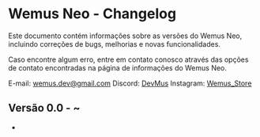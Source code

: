 # Wemus Neo - Changelog

Este documento contém informações sobre as versões do Wemus Neo, incluindo correções de bugs, melhorias e novas funcionalidades.

Caso encontre algum erro, entre em contato conosco através das opções de contato encontradas na página de informações do Wemus Neo. 

E-mail: [wemus.dev@gmail.com](mailto:wemus.dev@gmail.com?subject=Help%20with%20Wemus)
Discord: [DevMus](https://discord.com/users/692385957592432691)
Instagram: [Wemus_Store](https://www.instagram.com/wemus_store)

## Versão 0.0 - ~

-
